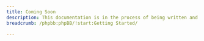 ```yaml
---
title: Coming Soon
description: This documentation is in the process of being written and will be available soon.
breadcrumb: /phpbb:phpBB/!start:Getting Started/

---
```


